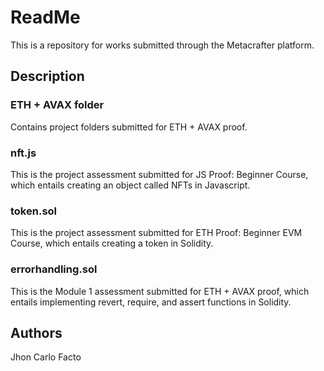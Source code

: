 # ReadMe

This is a repository for works submitted through the Metacrafter platform.

## Description


### ETH + AVAX folder

Contains project folders submitted for ETH + AVAX proof.

### nft.js

This is the project assessment submitted for JS Proof: Beginner Course, which entails creating an object called NFTs in Javascript.

### token.sol

This is the project assessment submitted for ETH Proof: Beginner EVM Course, which entails creating a token in Solidity.

### errorhandling.sol

This is the Module 1 assessment submitted for ETH + AVAX proof, which entails implementing revert, require, and assert functions in Solidity.

## Authors

Jhon Carlo Facto

